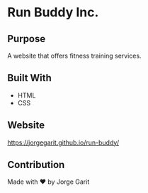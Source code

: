 # Run  Buddy Inc. 


## Purpose
A website that offers fitness training services.


## Built With
* HTML
* CSS


## Website
https://jorgegarit.github.io/run-buddy/


## Contribution
Made with ❤️ by Jorge Garit
